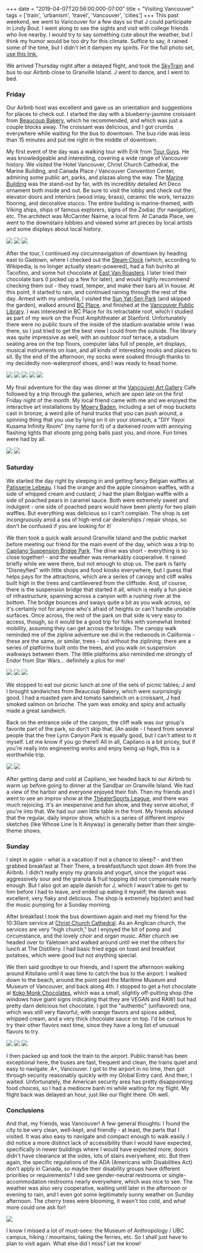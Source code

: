+++
date = "2019-04-07T20:56:00.000-07:00"
title = "Visiting Vancouver"
tags = ['train', 'urbanism', 'travel', 'Vancouver', 'cities']
+++
This past weekend, we went to Vancouver for a few days so that J could participate in Lindy Bout.  I went along to see the sights and visit with college friends who live nearby.  I would try to say something cute about the weather, but I think my humor would be too dry for this climate.  Suffice to say, it rained some of the time, but I didn't let it dampen my spirits.  For the full photo set, [use this link.](https://photos.app.goo.gl/ep1fGuLB6Z7y7Gg6A)

We arrived Thursday night after a delayed flight, and took the [SkyTrain](https://en.m.wikipedia.org/wiki/SkyTrain_(Vancouver)) and bus to our Airbnb close to Granville Island.  J went to dance, and I went to bed.

### **Friday**

Our Airbnb host was excellent and gave us an orientation and suggestions for places to check out.  I started the day with a blueberry-jasmine croissant from [Beaucoup Bakery](http://www.beaucoupbakery.com/), which he recommended, and which was just a couple blocks away.  The croissant was delicious, and I got crumbs everywhere while waiting for the bus to downtown.  The bus ride was less than 15 minutes and put me right in the middle of downtown.

My first event of the day was a walking tour with Erik from [Tour Guys](https://www.tourguys.ca/tour/free-walking-tour-vancouver-downtown-waterfront/).  He was knowledgeable and interesting, covering a wide range of Vancouver history.  We visited the Hotel Vancouver, Christ Church Cathedral, the Marine Building, and Canada Place / Vancouver Convention Center, admiring some public art, parks, and plazas along the way.  The [Marine Building](https://en.m.wikipedia.org/wiki/Marine_Building) was the stand-out by far, with its incredibly detailed Art Deco ornament both inside and out.   Be sure to visit the lobby and check out the elevator doors and interiors (wood inlay, brass), ceramic tile work, terrazzo flooring, and decorative stucco.  The entire building is marine-themed, with Viking ships, ships of famous explorers, signs of the Zodiac (for navigation), etc.  The architect was McCarnter Nairne, a local firm.  At Canada Place, we went to the downstairs lobbies and viewed some art pieces by local artists and some displays about local history.

<img src="https://3.bp.blogspot.com/-FHjzsGhQf3w/XKq4c34YqHI/AAAAAAAAbJU/9KhjbV31T8M7WyxdEDsd-4h_T-vin4p3ACKgBGAs/s1600/IMG_20190405_101609.jpg"/>

<img src="https://1.bp.blogspot.com/-08phABYo4sI/XKq4c1UgUOI/AAAAAAAAbJU/6-wFUfObgx88NHkynoR6a0Nt8SX4MX2lQCKgBGAs/s1600/IMG_20190405_103254.jpg"/>

<img src="https://3.bp.blogspot.com/-iirUb_hUpEE/XKq4cy71KCI/AAAAAAAAbJU/RB_H7uPZgkEotNJP1dO7nYZRyMsPzPBBACKgBGAs/s1600/IMG_20190405_104832.jpg"/>

After the tour, I continued my circumnavigation of downtown by heading east to Gastown, where I checked out the [Steam Clock](https://en.m.wikipedia.org/wiki/Steam_clock) (which, according to Wikipedia, is no longer actually steam-powered), had a fish burrito at Tacofino, and some hot chocolate at [East Van Roasters](http://eastvanroasters.com/).  I later tried their chocolate bars (I picked up a few for later), and would highly recommend checking them out - they roast, temper, and make their bars all in house.  At this point, it started to rain, and continued raining through the rest of the day.  Armed with my umbrella, I visited the [Sun Yat-Sen Park](https://en.m.wikipedia.org/wiki/Dr._Sun_Yat-Sen_Classical_Chinese_Garden) (and skipped the garden), walked around [BC Place](https://en.m.wikipedia.org/wiki/BC_Place), and finished at the [Vancouver Public Library](https://www.vpl.ca/).  I was interested in BC Place for its retractable roof, which I studied as part of my work on the Frost Amphitheater at Stanford.  Unfortunately there were no public tours of the inside of the stadium available while I was there, so I just tried to get the best view I could from the outside.  The library was quite impressive as well, with an outdoor roof terrace, a stadium seating area on the top floors, computer labs full of people, art displays, musical instruments on loan, and all kinds of interesting nooks and places to sit.  By the end of the afternoon, my socks were soaked through thanks to my decidedly non-waterproof shoes, and I was ready to head home.

<img src="https://2.bp.blogspot.com/-Sy9DiZjhvVs/XKq4urJpYnI/AAAAAAAAbJc/WxfLRkqH1GsJFA5NZgEBO3JiE5qmdSUywCKgBGAs/s1600/IMG_20190405_124826.jpg"/>

<img src="https://3.bp.blogspot.com/-yC6yZ2ZJElE/XKq4uhKj5YI/AAAAAAAAbJc/YB8vhV2O3ZYajVU6n-XjpEVxlz5dWaznQCKgBGAs/s1600/IMG_20190405_140837.jpg"/>

<img src="https://3.bp.blogspot.com/-v5_jmgqzQIM/XKq4uk3PIBI/AAAAAAAAbJc/_wULQwZkEDAaW9WaNuGUFtOL1_mm2x1nQCKgBGAs/s1600/IMG_20190405_141049.jpg"/>

<img src="https://2.bp.blogspot.com/-KLwy85isK6I/XKq4uoFSXfI/AAAAAAAAbJc/ez3E3kIFYNAPVH9iO9SaBuZHj745oEkvwCKgBGAs/s1600/IMG_20190405_142200.jpg"/>

<img src="https://1.bp.blogspot.com/-pWaYVCs0EAM/XKq4ugsXpvI/AAAAAAAAbJc/3Qtf7TswDBwXg0ji1uISjl5TR5sJ-C9PACKgBGAs/s1600/IMG_20190405_151720.jpg"/>

My final adventure for the day was dinner at the <a href="http://www.vanartgallery.bc.ca/">Vancouver Art Gallery</a> Cafe followed by a trip through the galleries, which are open late on the first Friday night of the month.  My local friend came with me and we enjoyed the interactive art installations by [Mowry Baden](https://en.m.wikipedia.org/wiki/Mowry_Baden), including a set of mop buckets cast in bronze, a weird pile of hand trucks that you can push around, a spinning thing that you use by lying on it on your stomach, a "DIY Yayoi Kusama Infinity Room" (my name for it) of a darkened room with annoying flashing lights that shoots ping pong balls past you, and more.  Fun times were had by all.

<img src="https://2.bp.blogspot.com/-Y67IDr_O4D4/XKq45XoXQLI/AAAAAAAAbJg/NolQnYRSPFQXkS26CGpsrbKREkEL5WHtgCKgBGAs/s1600/IMG_20190405_193225.jpg"/>

<img src="https://3.bp.blogspot.com/-z5u0gbGkg7A/XKq45RcW2dI/AAAAAAAAbJg/Qaj6UZIemC0P1mpj_gsQgL4xBCRd7ldHwCKgBGAs/s1600/IMG_20190405_193245.jpg"/>

### **Saturday**

We started the day right by sleeping in and getting fancy Belgian waffles at [Patisserie Lebeau](https://www.grababetterwaffle.com/).  I had the orange and the apple cinnamon waffles, with a side of whipped cream and custard; J had the plain Belgian waffle with a side of poached pears in caramel sauce.  Both were extremely sweet and indulgent - one side of poached pears would have been plenty for two plain waffles.  But everything was delicious so I can't complain.  The shop is set incongruously amid a sea of high-end car dealerships / repair shops, so don't be confused if you are looking for it!

We then took a quick walk around Granville Island and the public market before meeting our friend for the main event of the day, which was a trip to [Capilano Suspension Bridge Park](https://www.capbridge.com/).  The drive was short - everything is so close together! - and the weather was remarkably cooperative.  It rained briefly while we were there, but not enough to stop us.  The park is fairly "Disneyfied" with little shops and food kiosks everywhere, but I guess that helps pays for the attractions, which are a series of canopy and cliff walks built high in the trees and cantilevered from the cliffside.  And, of course, there is the suspension bridge that started it all, which is really a fun piece of infrastructure, spanning across a canyon with a rushing river at the bottom.  The bridge bounces and sways quite a bit as you walk across, so it's certainly not for anyone who's afraid of heights or can't handle unstable surfaces.  Once across, the rest of the park on that side is very easy to access, though, so it would be a good trip for folks with somewhat limited mobility, assuming they can get across the bridge.  The canopy walk reminded me of the zipline adventure we did in the redwoods in California - these are the same, or similar, trees - but without the ziplining; there are a series of platforms built onto the trees, and you walk on suspension walkways between them.  The little platforms also reminded me strongly of Endor from Star Wars... definitely a plus for me!

<img src="https://1.bp.blogspot.com/-GYdV7sISLNg/XKq5DeZa3iI/AAAAAAAAbJk/45PMyDuaNMohlHBupffy8SWtj6IRi4eBgCKgBGAs/s1600/IMG_20190406_134552.jpg"/>

<img src="https://1.bp.blogspot.com/-l15-fEoULKc/XKq5DeVxUgI/AAAAAAAAbJk/ZpaPdcD-KZ4QH5KN2Crf4d96FRCvGbWqACKgBGAs/s1600/IMG_20190406_135936.jpg"/>

<img src="https://4.bp.blogspot.com/-jqzEJbOlBuU/XKq5DVlJWmI/AAAAAAAAbJk/e3-ImdRnp38DHsiw5xRFOX5susJk0MPLQCKgBGAs/s1600/IMG_20190406_155551.jpg"/>

We stopped to eat our picnic lunch at one of the sets of picnic tables; J and I brought sandwiches from Beaucoup Bakery, which were surprisingly good.  I had a roasted yam and tomato sandwich on a croissant, J had smoked salmon on brioche.  The yam was smoky and spicy and actually made a great sandwich.

Back on the entrance side of the canyon, the cliff walk was our group's favorite part of the park, so don't skip that.  (An aside - I heard from several people that the free Lynn Canyon Park is equally good, but I can't attest to it myself.  Let me know if you go there!)  All in all, Capilano is a bit pricey, but if you're really into engineering works and enjoy being up high, this is a worthwhile trip.

<img src="https://1.bp.blogspot.com/-hp2lWZRBW7o/XKq5Jy15NJI/AAAAAAAAbJo/augM0JLuB1sfNctbCLRL7thqAPsq5FpqACKgBGAs/s1600/IMG_20190406_155511.jpg"/>

<img src="https://3.bp.blogspot.com/-FsEwaQYKc4A/XKq5J9ByZwI/AAAAAAAAbJo/E8Bb__iVgQ87Ja5xQlrYwUBZyZ2tPobSgCKgBGAs/s1600/IMG_20190406_134249.jpg"/>

After getting damp and cold at Capilano, we headed back to our Airbnb to warm up before going to dinner at the Sandbar on Granville Island.  We had a view of the harbor and everyone enjoyed their fish.  Then my friends and I went to see an improv show at the [TheaterSports League](https://www.vtsl.com/), and there was much rejoicing.  It's an inexpensive and fun show, and they serve alcohol, if you're into that.  We had our own little table in the front.  My friends advised that the regular, daily improv show, which is a series of different improv sketches (like Whose Line Is It Anyway) is generally better than their single-theme shows.

### **Sunday**

I slept in again - what is a vacation if not a chance to sleep? - and then grabbed breakfast at Their There, a breakfast/lunch spot down 4th from the Airbnb.  I didn't really enjoy my granola and yogurt, since the yogurt was aggressively sour and the granola & fruit topping did not compensate nearly enough.  But I also got an apple danish for J, which I wasn't able to get to him before I had to leave, and ended up eating it myself; the danish was excellent, very flaky and delicious.  The shop is extremely hip(ster) and had the music pumping for a Sunday morning.

After breakfast I took the bus downtown again and met my friend for the 10:30am service at [Christ Church Cathedral](https://thecathedral.ca/).  As an Anglican church, the services are very "high church," but I enjoyed the bit of pomp and circumstance, and the lovely choir and organ music.  After church we headed over to Yaletown and walked around until we met the others for lunch at The Distillery.  I had basic fried eggs on toast and breakfast potatoes, which were good but not anything special.

We then said goodbye to our friends, and I spent the afternoon walking around Kitsilano until it was time to catch the bus to the airport.  I walked down to the beach, around the point past the Maritime Museum and Museum of Vancouver, and back along 4th.  I stopped to get a hot chocolate at [Koko Monk Chocolates](https://kokomonk.com/), which was a small, slightly off-putting shop (the windows have giant signs indicating that they are VEGAN and RAW) but had pretty darn delicious hot chocolate.  I got the "authentic" (unflavored) one, which was still very flavorful, with orange flavors and spices added, whipped cream, and a very thick chocolate sauce on top.  I'd be curious to try their other flavors next time, since they have a long list of unusual flavors to try.

<img src="https://1.bp.blogspot.com/-c4LUxq3ruQk/XKq7EOC22KI/AAAAAAAAbKk/YGZ0k_kmDvo_mSDuaKCFzd21hi89R_ALwCKgBGAs/s1600/IMG_20190407_150641.jpg"/>

<img src="https://3.bp.blogspot.com/-RxEFikehIrY/XKq7EPJp1GI/AAAAAAAAbKk/MlU5ZszqcHgm22SlYa3TW0oB8NN2FelWgCKgBGAs/s1600/IMG_20190407_150824.jpg"/>

<img src="https://4.bp.blogspot.com/-wHfXbzn1lB8/XKq7EJSxaZI/AAAAAAAAbKk/xxmYQ9_689c8hGUiTcPP9UKDBVUnwla_ACKgBGAs/s1600/IMG_20190407_150335.jpg"/>

I then packed up and took the train to the airport.  Public transit has been exceptional here, the buses are fast, frequent and clean, the trains quiet and easy to navigate.  A+, Vancouver.  I got to the airport in no time, then got through security reasonably quickly with my Global Entry card.  And then, I waited.  Unfortunately, the American security area has pretty disappointing food choices, so I had a mediocre banh mi while waiting for my flight.  My flight back was delayed an hour, just like our flight there.  Oh well.

### **Conclusions**

And that, my friends, was Vancouver!  A few general thoughts:  I found the city to be very clean, well-kept, and friendly - at least, the parts that I visited.  It was also easy to navigate and compact enough to walk easily.  I did notice a more distinct lack of accessibility than I would have expected, specifically in newer buildings where I would have expected more; doors didn't have clearance at the sides, lots of stairs everywhere, etc.  But then again, the specific regulations of the ADA (Americans with Disabilities Act) don't apply in Canada, so maybe their disability groups have different priorities or requirements?  I did see gender-neutral restrooms or single-accommodation restrooms nearly everywhere, which was nice to see.  The weather was also very cooperative, waiting until later in the afternoon or evening to rain, and I even got some legitimately sunny weather on Sunday afternoon.  The cherry trees were blooming, it wasn't too cold, and what more could one ask for!

<img src="https://1.bp.blogspot.com/-Cl6s6YB_Npg/XKq7OPkc2_I/AAAAAAAAbKo/5Ddkk8q4bU83fHtz3nVMDua6dIj8wyhVgCKgBGAs/s1600/IMG_20190407_150830.jpg"/>

I know I missed a lot of must-sees:  the Museum of Anthropology / UBC campus, hiking / mountains, taking the ferries, etc.  So I shall just have to plan to visit again.   What else did I miss?  Let me know!
